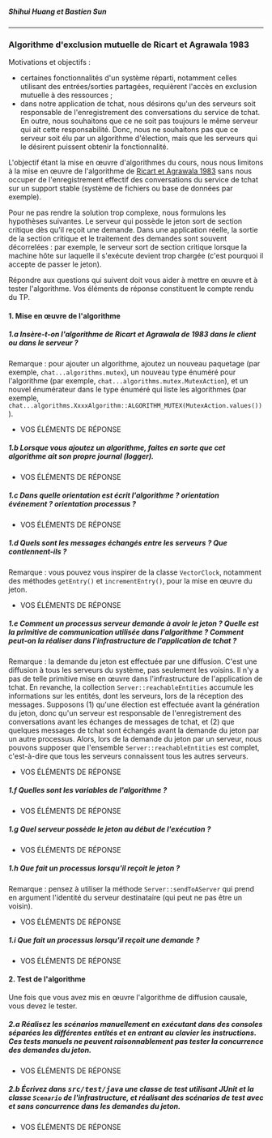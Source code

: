 
##### Shihui Huang et Bastien Sun

---

### Algorithme d'exclusion mutuelle de Ricart et Agrawala&nbsp;1983

Motivations et objectifs&nbsp;:

- certaines fonctionnalités d'un système réparti, notamment celles utilisant des entrées/sorties partagées, requièrent l'accès en exclusion mutuelle à des ressources&nbsp;;
- dans notre application de tchat, nous désirons qu'un des serveurs soit responsable de l'enregistrement des conversations du service de tchat. En outre, nous souhaitons que ce ne soit pas toujours le même serveur qui ait cette responsabilité. Donc, nous ne souhaitons pas que ce serveur soit élu par un algorithme d'élection, mais que les serveurs qui le désirent puissent obtenir la fonctionnalité.

L'objectif étant la mise en œuvre d'algorithmes du cours, nous nous limitons à la mise en œuvre de l'algorithme de [Ricart et Agrawala 1983](http://www-inf.telecom-sudparis.eu/COURS/AlgoRep/Web/7.20.html) sans nous occuper de l'enregistrement effectif des conversations du service de tchat sur un support stable (système de fichiers ou base de données par exemple).

Pour ne pas rendre la solution trop complexe, nous formulons les hypothèses suivantes. Le serveur qui possède le jeton sort de section critique dès qu'il reçoit une demande. Dans une application réelle, la sortie de la section critique et le traitement des demandes sont souvent décorrelées&nbsp;: par exemple, le serveur sort de section critique lorsque la machine hôte sur laquelle il s'exécute devient trop chargée (c'est pourquoi il accepte de passer le jeton).
    
Répondre aux questions qui suivent doit vous aider à mettre en œuvre et à tester l'algorithme. Vos éléments de réponse constituent le compte rendu du TP.

#### 1. Mise en œuvre de l'algorithme

##### 1.a Insère-t-on l'algorithme de Ricart et Agrawala de&nbsp;1983 dans le client ou dans le serveur&nbsp;?

Remarque&nbsp;: pour ajouter un algorithme, ajoutez un nouveau paquetage (par exemple, `chat...algorithms.mutex`), un nouveau type énuméré pour l'algorithme (par exemple, `chat...algorithms.mutex.MutexAction`), et un nouvel énumérateur dans le type énuméré qui liste les algorithmes (par exemple, `chat...algorithms.XxxxAlgorithm::ALGORITHM_MUTEX(MutexAction.values())`). 

- VOS ÉLÉMENTS DE RÉPONSE

##### 1.b Lorsque vous ajoutez un algorithme, faites en sorte que cet algorithme ait son propre journal (*logger*).

- VOS ÉLÉMENTS DE RÉPONSE

##### 1.c Dans quelle orientation est écrit l'algorithme&nbsp;? orientation événement&nbsp;? orientation processus&nbsp;?

- VOS ÉLÉMENTS DE RÉPONSE

##### 1.d  Quels sont les messages échangés entre les serveurs&nbsp;? Que contiennent-ils&nbsp;?

Remarque&nbsp;: vous pouvez vous inspirer de la classe `VectorClock`, notamment des méthodes `getEntry()` et `incrementEntry()`, pour la mise en œuvre du jeton.

- VOS ÉLÉMENTS DE RÉPONSE

##### 1.e Comment un processus serveur demande à avoir le jeton&nbsp;? Quelle est la primitive de communication utilisée dans l'algorithme&nbsp;? Comment peut-on la réaliser dans l'infrastructure de l'application de tchat&nbsp;?

Remarque&nbsp;: la demande du jeton est effectuée par une diffusion. C'est une diffusion à tous les serveurs du système, pas seulement les voisins. Il n'y a pas de telle primitive mise en œuvre dans l'infrastructure de l'application de tchat. En revanche, la collection `Server::reachableEntities` accumule les informations sur les entités, dont les serveurs, lors de la réception des messages. Supposons (1)&nbsp;qu'une élection est effectuée avant la génération du jeton, donc qu'un serveur est responsable de l'enregistrement des conversations avant les échanges de messages de tchat, et&nbsp;(2)&nbsp;que quelques messages de tchat sont échangés avant la demande du jeton par un autre processus. Alors, lors de la demande du jeton par un serveur, nous pouvons supposer que l'ensemble `Server::reachableEntities` est complet, c'est-à-dire que tous les serveurs connaissent tous les autres serveurs.

- VOS ÉLÉMENTS DE RÉPONSE

##### 1.f Quelles sont les variables de l'algorithme&nbsp;?


- VOS ÉLÉMENTS DE RÉPONSE

##### 1.g Quel serveur possède le jeton au début de l'exécution&nbsp;?

- VOS ÉLÉMENTS DE RÉPONSE

##### 1.h Que fait un processus lorsqu'il reçoit le jeton&nbsp;?

Remarque&nbsp;: pensez à utiliser la méthode `Server::sendToAServer` qui prend en argument l'identité du serveur destinataire (qui peut ne pas être un voisin).

- VOS ÉLÉMENTS DE RÉPONSE

##### 1.i Que fait un processus lorsqu'il reçoit une demande&nbsp;?

- VOS ÉLÉMENTS DE RÉPONSE

#### 2. Test de l'algorithme

Une fois que vous avez mis en œuvre l'algorithme de diffusion causale, vous devez le tester.

##### 2.a Réalisez les scénarios manuellement en exécutant dans des consoles séparées les différentes entités et en entrant au clavier les instructions. Ces tests manuels ne peuvent raisonnablement pas tester la concurrence des demandes du jeton.

- VOS ÉLÉMENTS DE RÉPONSE

##### 2.b Écrivez dans <tt>src/test/java</tt> une classe de test utilisant JUnit et la classe `Scenario` de l'infrastructure, et réalisant des scénarios de test avec et sans concurrence dans les demandes du jeton.

- VOS ÉLÉMENTS DE RÉPONSE
